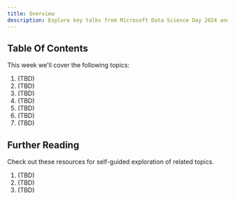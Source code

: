 ```yaml
---
title: Overview
description: Explore key talks from Microsoft Data Science Day 2024 and learn how data science practitioners navigate the current ecosystem.
---
```


## Table Of Contents

This week we'll cover the following topics:
1. (TBD)
1. (TBD)
1. (TBD)
1. (TBD)
1. (TBD)
1. (TBD)
1. (TBD)

## Further Reading

Check out these resources for self-guided exploration of related topics.
1. (TBD)
1. (TBD)
1. (TBD)
